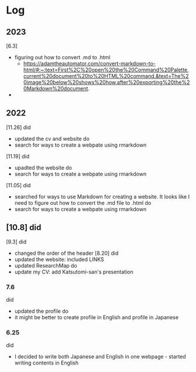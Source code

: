 # Log
## 2023
[6.3]
- figuring out how to convert .md to .html
  - https://adamtheautomator.com/convert-markdown-to-html/#:~:text=First%2C%20open%20the%20Command%20Palette,current%20document%20to%20HTML%20command.&text=The%20image%20below%20shows%20how,after%20exporting%20the%20Markdown%20document.
- 
## 2022
[11.26]
did
- updated the cv and website
do
- search for ways to create a webpate using rmarkdown

[11.19]
did
- upadted the website
do
- search for ways to create a webpate using rmarkdown

[11.05]
did
- searched for ways to use Markdown for creating a website. It looks like I need to figure out how to convert the .md file to .html
do
- search for ways to create a webpate using rmarkdown

[10.8]
did
- 
[9.3]
did
- changed the order of the header
[8.20]
did
- updated the website: included LINKS
- updated ResearchMap
do
- update my CV: add Katsutomi-san's presentation
### 7.6
did
- updated the profile
do
- it might be better to create profile in English and profile in Japanese
### 6.25
did 
- I decided to write both Japanese and English in one webpage - started writing contents in English
